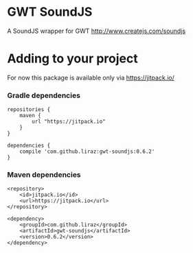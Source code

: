 
GWT SoundJS
===========

A SoundJS wrapper for GWT
http://www.createjs.com/soundjs

Adding to your project
=======

For now this package is available only via https://jitpack.io/

### Gradle dependencies
```
repositories {
    maven {
        url "https://jitpack.io"
    }
}

dependencies {
    compile 'com.github.liraz:gwt-soundjs:0.6.2'
}
```

### Maven dependencies
```
<repository>
    <id>jitpack.io</id>
    <url>https://jitpack.io</url>
</repository>

<dependency>
    <groupId>com.github.liraz</groupId>
    <artifactId>gwt-soundjs</artifactId>
    <version>0.6.2</version>
</dependency>
```